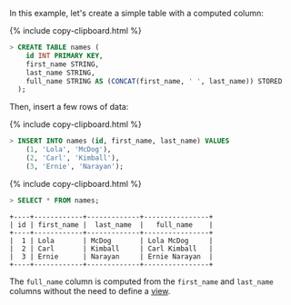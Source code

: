 In this example, let's create a simple table with a computed column:

{% include copy-clipboard.html %}
~~~ sql
> CREATE TABLE names (
    id INT PRIMARY KEY,
    first_name STRING,
    last_name STRING,
    full_name STRING AS (CONCAT(first_name, ' ', last_name)) STORED
  );
~~~

Then, insert a few rows of data:

{% include copy-clipboard.html %}
~~~ sql
> INSERT INTO names (id, first_name, last_name) VALUES
    (1, 'Lola', 'McDog'),
    (2, 'Carl', 'Kimball'),
    (3, 'Ernie', 'Narayan');
~~~

{% include copy-clipboard.html %}
~~~ sql
> SELECT * FROM names;
~~~
~~~
+----+------------+-------------+----------------+
| id | first_name |  last_name  |   full_name    |
+----+------------+-------------+----------------+
|  1 | Lola       | McDog       | Lola McDog     |
|  2 | Carl       | Kimball     | Carl Kimball   |
|  3 | Ernie      | Narayan     | Ernie Narayan  |
+----+------------+-------------+----------------+
~~~

The `full_name` column is computed from the `first_name` and `last_name` columns without the need to define a [view](views.html).
